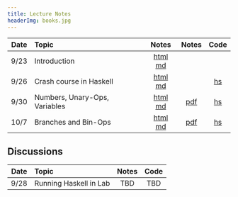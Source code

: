 ```yaml
---
title: Lecture Notes
headerImg: books.jpg
---
```


| Date       | Topic                         | Notes                  |  Notes      |  Code      |
|:----------:|:------------------------------|:----------------------:|:-----------:|:----------:|
| 9/23       | Introduction                  | [html][lec1] [md][md1] |             |            |
| 9/26       | Crash course in Haskell       | [html][lec2] [md][md2] |             | [hs][cod2] | 
| 9/30       | Numbers, Unary-Ops, Variables | [html][lec3] [md][md3] | [pdf][pdf3] | [hs][cod3] | 
| 10/7       | Branches and Bin-Ops          | [html][lec4] [md][md4] | [pdf][pdf4] | [hs][cod4] | 

## Discussions 

| Date       | Topic                    | Notes         |  Code      |
|:----------:|:-------------------------|:-------------:|:----------:|
| 9/28       | Running Haskell in Lab   | TBD           | TBD        | 

<!-- 

* [SPQR](lectures/spqr.html)
* [Tu Quoque](lectures/2012-12-07-tu-quoque.html)
* [Carpe Diem](posts/2012-11-28-carpe-diem.html)
* [Rosa Rosam](posts/2012-10-07-rosa-rosa-rosam.html)

-->

[lec1]: lectures/01-introduction.html
[md1]: http://github.com/ucsd-progsys/131-web/blob/master/lectures/01-introduction.md 

[lec2]: lectures/02-haskell.html
[md2]: http://github.com/ucsd-progsys/131-web/blob/master/lectures/02-haskell.md 
[cod2]: static/hs/CrashCourse.hs 

[lec3]: lectures/03-adder.html 
[md3]: http://github.com/ucsd-progsys/131-web/blob/master/lectures/03-adder.md 
[cod3]: https://github.com/ucsd-cse131/01-adder 
[pdf3]: static/img/03-adder.pdf 

[lec4]: lectures/04-boa.html 
[md4]:  http://github.com/ucsd-progsys/131-web/blob/master/lectures/04-boa.md 
[cod4]: https://github.com/ucsd-cse131/04-boa 
[pdf4]: static/img/04-boa.pdf 

